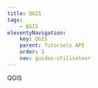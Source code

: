 ```yaml
---
title: QGIS
tags:
    - QGIS
eleventyNavigation:
    key: QGIS
    parent: Tutoriels API
    order: 1
    nav: guides-utilisateur
---
```


QGIS
